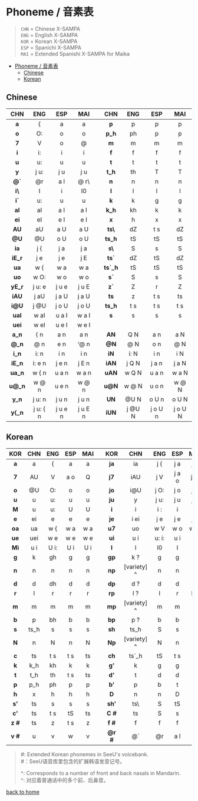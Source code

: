 # Phoneme / 音素表

> `CHN` = Chinese X-SAMPA  
> `ENG` = English X-SAMPA  
> `KOR` = Korean X-SAMPA  
> `ESP` = Spanichi X-SAMPA  
> `MAI` = Extended Spanishi X-SAMPA for Maika

- [Phoneme / 音素表](#phoneme--音素表)
  - [Chinese](#chinese)
  - [Korean](#korean)


## Chinese

 |CHN |ENG |ESP |MAI ||CHN |ENG |ESP |MAI |
 |:----: |:----: |:----: |:----: |:-: |:----: |:----: |:----: |:----: |
 |**a** |{ |a |a ||**p** |p |p |p |
 |**o** |O: |o |o ||**p_h** |ph |p |p |
 |**7** |V |o |@ ||**m** |m |m |m |
 |**i** |i: |i |i | |**f** |f |f |f |
 |**u** |u: |u |u | |**t** |t |t |t |
 |**y** |j u: |j u |j u | |**t_h** |th |T |T |
 |**@`** |@r |a l |@ r\ | |**n** |n |n |n |
 |**i\\** |I |i |I0 | |**l** |l |l |l |
 |**i`** |u: |u |u | |**k** |k |g |g |
 |**aI** |aI |a I |a I | |**k_h** |kh |k |k |
 |**ei** |eI |e I |e I | |**x** |h |x |x |
 |**AU** |aU |a U |a U | |**ts\\** |dZ |t s |dZ |
 |**@U** |@U |o U |o U | |**ts_h** |tS |tS |tS |
 |**ia** |j { |j a |j a | |**s\\** |S |s |S |
 |**iE_r** |j e |j e |j E | |**ts`** |dZ |tS |dZ |
 |**ua** |w { |w a |w a | |**ts`_h** |tS |tS |tS |
 |**uo** |w O: |w o |w o | |**s`** |S |s |S |
 |**yE_r** |j u: e |j u e |j u E | |**z`** |Z |r |Z |
 |**iAU** |j aU |j a U |j a U | |**ts** |z |t s |ts |
 |**i@U** |j @U |j o U |j o U | |**ts_h** |t s |t s |t s |
 |**uaI** |w aI |u a I |w a I | |**s** |s |s |s |
 |**uei** |w eI |u e I |w e I |
 |**a_n** |{ n |a n |a n | |**AN** |Q N |a n |a N |
 |**@_n** |@ n |e n |‘@ n | |**@N** |@ N |o n |@ N |
 |**i_n** |i: n |i n |i n | |**iN** |i: N |i n |i N |
 |**iE_n** |i: e n |j e n |j E n | |**iAN** |j Q N |j a n |j a N |
 |**ua_n** |w { n |u a n |w a n | |**uAN** |w Q N |u a n |w a N |
 |**u@_n** |w @ n |u e n |w @ n | |**u@N** |w @ N |u o n |w @ N |
 |**y_n** |j u: n |j u n |j u n | |**UN** |@U N |o U n |o U N |
 |**y{_n** |j u: { n |j u e n |j u E n | |**iUN** |j @U N |j o U n |j o U N |

## Korean

 |KOR |CHN |ENG |ESP |MAI ||KOR |CHN |ENG |ESP |MAI |
 |:----: |:----: |:----: |:----: |:----: |:-: |:----: |:----: |:----: |:----: |:----: |
 |**a** |a |{ |a |a ||**ja** |ia |j { |j a |j a |
 |**7** |AU |V |a o |Q | |**j7** |iAU |j V |j a o |j Q |
 |**o** |@U |O: |o |o | |**jo** |i@U |j O: |j o |j o |
 |**u** |u |u: |u |u | |**ju** |y |j u: |j u |j u |
 |**M** |u |u: |U |U | |**i** |i |i : |i |i |
 |**e** |ei |e |e |e | |**je** |i ei |j e |j e |j e |
 |**oa** |ua |w { |w a |w a | |**u7** |uo |w V |w o |w Q |
 |**ue** |uei |w e |w e |w e | |**ui** |u i |u: i: |u i |u i |
 |**Mi** |u i |U i: |U i |U i | |**l** |l |l0 |l |l |
 |**g** |k |gh |g |g | |**gp** |k ? |g |g |g |
 |**n** |n |n |n |n | |**np** |[variety] ^ |n |n |n |
 |**d** |d |dh |d |d | |**dp** |d ? |d |d |d |
 |**r** |l |r |r |r | |**rp** |l ? |l |r |L0 |
 |**m** |m |m |m |m | |**mp** |[variety] ^ |m |m |m |
 |**b** |p |bh |b |b | |**bp** |p ? |b |b |b |
 |**s** |ts_h |s |s |s | |**sh** |ts_h |S |s |S |
 |**N** |n |N |n |N | |**Np** |[variety] ^ |N |n |N |
 |**c** |ts |t s |t s |ts | |**ch** |ts`_h |tS |t s |tS |
 |**k** |k_h |kh |k |k | |**g'** |k |g |g |g |
 |**t** |t_h |th |t s |ts | |**d'** |t |d |d |d |
 |**p** |p_h |ph |p |p | |**b'** |p |b |t |b |
 |**h** |x |h |h |h | |**D** |n |n |D |D |
 |**s'** |ts |s |s |s ||**sh'** | ts\  | S |tS |S |
 |**c'** |ts |t s |tS |ts | |**C #** |ts |S |s |S |
 |**z #**|ts |z |t s |z | |**f #** |f |f |f |f |
 |**v #**|u |v |w |v | |**@r #** |@` |@r |a l |@ r\ |


> #: Extended Korean phonemes in SeeU's voicebank.  
> #：SeeU语音库里包含的扩展韩语发音记号。  
>
> ^: Corresponds to a number of front and back nasals in Mandarin.  
> ^: 对应着普通话中的多个前、后鼻音。  

[back to home](/vocaloid-dictionaries/)
